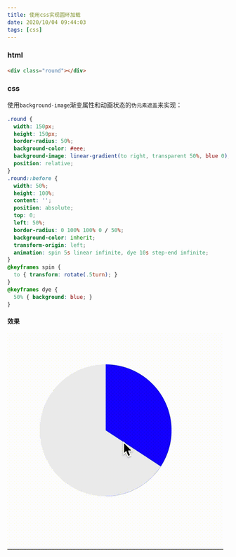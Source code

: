 ```yaml
---
title: 使用css实现圆环加载
date: 2020/10/04 09:44:03
tags: [css]
---
```


### html  

```html
<div class="round"></div>
```
### css
使用`background-image`渐变属性和动画状态的`伪元素遮盖`来实现：    

```css
.round {
  width: 150px;
  height: 150px;
  border-radius: 50%;
  background-color: #eee;
  background-image: linear-gradient(to right, transparent 50%, blue 0);
  position: relative;
}
.round::before {
  width: 50%;
  height: 100%;
  content: '';
  position: absolute;
  top: 0; 
  left: 50%;
  border-radius: 0 100% 100% 0 / 50%;
  background-color: inherit;
  transform-origin: left;
  animation: spin 5s linear infinite, dye 10s step-end infinite;
}
@keyframes spin {
  to { transform: rotate(.5turn); }
}
@keyframes dye {
  50% { background: blue; }
}
```
#### 效果

![demo.gif](./使用css实现环状进度/E8CM6WZ1hRv7piy.gif)